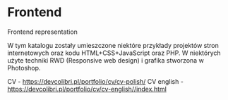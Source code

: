 # Frontend
Frontend representation

W tym katalogu zostały umieszczone niektóre przykłady projektów stron internetowych oraz kodu HTML+CSS+JavaScript oraz PHP.
W niektórych użyte techniki RWD (Responsive web design) i grafika stworzona w Photoshop.

CV - https://devcolibri.pl/portfolio/cv/cv-polish/
CV english - https://devcolibri.pl/portfolio/cv/cv-english//index.html
